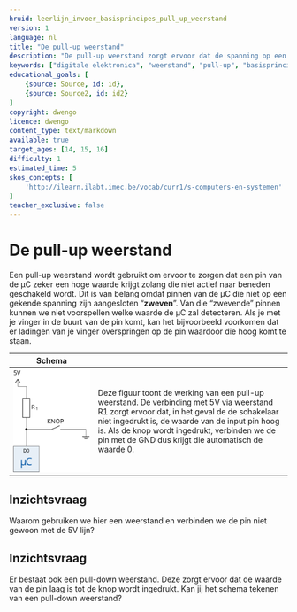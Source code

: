 ```yaml
---
hruid: leerlijn_invoer_basisprincipes_pull_up_weerstand
version: 1
language: nl
title: "De pull-up weerstand"
description: "De pull-up weerstand zorgt ervoor dat de spanning op een pin steeds voorspelbaar is."
keywords: ["digitale elektronica", "weerstand", "pull-up", "basisprincipes", "microcontroller", "µC", "arduino", "dwenguino"]
educational_goals: [
    {source: Source, id: id}, 
    {source: Source2, id: id2}
]
copyright: dwengo
licence: dwengo
content_type: text/markdown
available: true
target_ages: [14, 15, 16]
difficulty: 1
estimated_time: 5
skos_concepts: [
    'http://ilearn.ilabt.imec.be/vocab/curr1/s-computers-en-systemen'
]
teacher_exclusive: false
---
```


# De pull-up weerstand

Een pull-up weerstand wordt gebruikt om ervoor te zorgen dat een pin van de µC zeker een hoge waarde krijgt zolang die niet actief naar beneden geschakeld wordt. Dit is van belang omdat pinnen van de µC die niet op een gekende spanning zijn aangesloten “**zweven**”. Van die “zwevende” pinnen kunnen we niet voorspellen welke waarde de µC zal detecteren. Als je met je vinger in de buurt van de pin komt, kan het bijvoorbeeld voorkomen dat er ladingen van je vinger overspringen op de pin waardoor die hoog komt te staan.  


| Schema |  |
| - | - |
| !["Schema van de pull-up weerstand"](img/diagram.svg "Schema van de pull-up weerstand") | Deze figuur toont de werking van een pull-up weerstand. De verbinding met 5V via weerstand R1 zorgt ervoor dat, in het geval de de schakelaar niet ingedrukt is, de waarde van de input pin hoog is. Als de knop wordt ingedrukt, verbinden we de pin met de GND dus krijgt die automatisch de waarde 0. |


<div class="dwengo-content assignment">
<h2>Inzichtsvraag</h2>
    <p>
        Waarom gebruiken we hier een weerstand en verbinden we de pin niet gewoon met de 5V lijn?
    </p>
</div>

<div class="dwengo-content assignment">
<h2>Inzichtsvraag</h2>
    <p>
        Er bestaat ook een pull-down weerstand. Deze zorgt ervoor dat de waarde van de pin laag is tot de knop wordt ingedrukt. Kan jij het schema tekenen van een pull-down weerstand?
    </p>
</div>